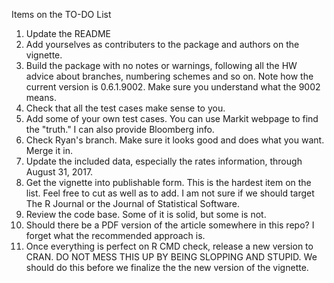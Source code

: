 Items on the TO-DO List

1. Update the README
2. Add yourselves as contributers to the package and authors on the vignette.
3. Build the package with no notes or warnings, following all the HW advice about branches, numbering schemes and so on. Note how the current version is 0.6.1.9002. Make sure you understand what the 9002 means.
4. Check that all the test cases make sense to you.
5. Add some of your own test cases. You can use Markit webpage to find the "truth." I can also provide Bloomberg info.
6. Check Ryan's branch. Make sure it looks good and does what you want. Merge it in.
7. Update the included data, especially the rates information, through August 31, 2017. 
8. Get the vignette into publishable form. This is the hardest item on the list. Feel free to cut as well as to add. I am not sure if we should target The R Journal or the Journal of Statistical Software.
9. Review the code base. Some of it is solid, but some is not.
10. Should there be a PDF version of the article somewhere in this repo? I forget what the recommended approach is.
11. Once everything is perfect on R CMD check, release a new version to CRAN. DO NOT MESS THIS UP BY BEING SLOPPING AND STUPID. We should do this before we finalize the the new version of the vignette.
